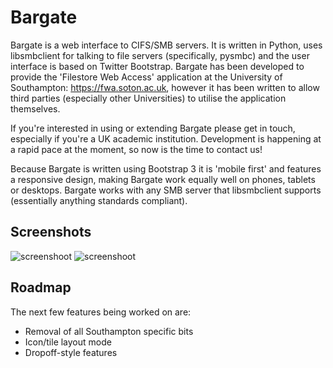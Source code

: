 Bargate
=======

Bargate is a web interface to CIFS/SMB servers. It is written in Python, uses libsmbclient for talking to file servers (specifically, pysmbc) and the user interface is based on Twitter Bootstrap. Bargate has been developed to provide the 'Filestore Web Access' application at the University of Southampton: https://fwa.soton.ac.uk, however it has been written to allow third parties (especially other Universities) to utilise the application themselves.

If you're interested in using or extending Bargate please get in touch, especially if you're a UK academic institution. Development is happening at a rapid pace at the moment, so now is the time to contact us!

Because Bargate is written using Bootstrap 3 it is 'mobile first' and features a responsive design, making Bargate work equally well on phones, tablets or desktops. Bargate works with any SMB server that libsmbclient supports (essentially anything standards compliant).

Screenshots
-----------

![screenshoot](http://davidrichardbell.files.wordpress.com/2014/04/screen-shot-2014-04-21-at-19-30-55.png)
![screenshoot](http://davidrichardbell.files.wordpress.com/2014/04/screen-shot-2014-04-21-at-19-36-28.png)

Roadmap
-----------

The next few features being worked on are:

* Removal of all Southampton specific bits
* Icon/tile layout mode
* Dropoff-style features
